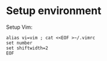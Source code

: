 # Setup environment

Setup Vim:

```shell
alias vi=vim ; cat <<EOF >~/.vimrc
set number
set shiftwidth=2
EOF
```
